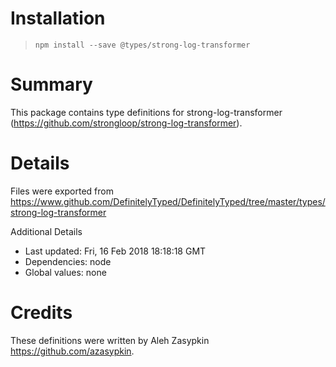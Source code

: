 # Installation
> `npm install --save @types/strong-log-transformer`

# Summary
This package contains type definitions for strong-log-transformer (https://github.com/strongloop/strong-log-transformer).

# Details
Files were exported from https://www.github.com/DefinitelyTyped/DefinitelyTyped/tree/master/types/strong-log-transformer

Additional Details
 * Last updated: Fri, 16 Feb 2018 18:18:18 GMT
 * Dependencies: node
 * Global values: none

# Credits
These definitions were written by Aleh Zasypkin <https://github.com/azasypkin>.
